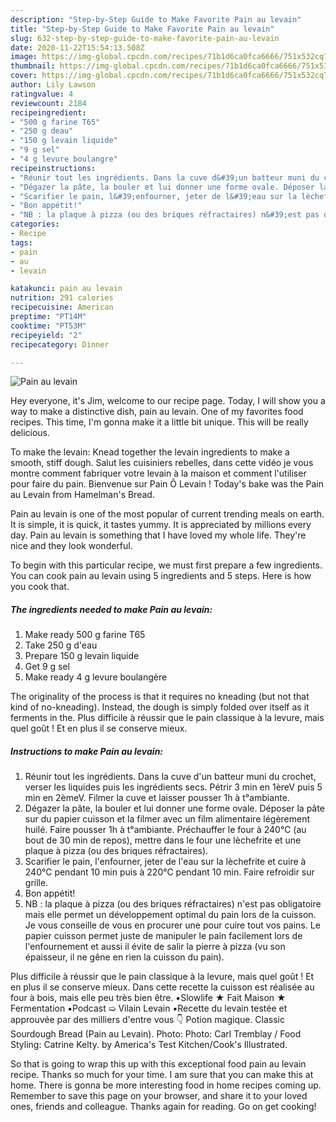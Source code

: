 ```yaml
---
description: "Step-by-Step Guide to Make Favorite Pain au levain"
title: "Step-by-Step Guide to Make Favorite Pain au levain"
slug: 632-step-by-step-guide-to-make-favorite-pain-au-levain
date: 2020-11-22T15:54:13.508Z
image: https://img-global.cpcdn.com/recipes/71b1d6ca0fca6666/751x532cq70/pain-au-levain-photo-principale-de-la-recette.jpg
thumbnail: https://img-global.cpcdn.com/recipes/71b1d6ca0fca6666/751x532cq70/pain-au-levain-photo-principale-de-la-recette.jpg
cover: https://img-global.cpcdn.com/recipes/71b1d6ca0fca6666/751x532cq70/pain-au-levain-photo-principale-de-la-recette.jpg
author: Lily Lawson
ratingvalue: 4
reviewcount: 2184
recipeingredient:
- "500 g farine T65"
- "250 g deau"
- "150 g levain liquide"
- "9 g sel"
- "4 g levure boulangre"
recipeinstructions:
- "Réunir tout les ingrédients. Dans la cuve d&#39;un batteur muni du crochet, verser les liquides puis les ingrédients secs. Pétrir 3 min en 1èreV puis 5 min en 2èmeV. Filmer la cuve et laisser pousser 1h à t°ambiante."
- "Dégazer la pâte, la bouler et lui donner une forme ovale. Déposer la pâte sur du papier cuisson et la filmer avec un film alimentaire légèrement huilé. Faire pousser 1h à t°ambiante. Préchauffer le four à 240°C (au bout de 30 min de repos), mettre dans le four une lèchefrite et une plaque à pizza (ou des briques réfractaires)."
- "Scarifier le pain, l&#39;enfourner, jeter de l&#39;eau sur la lèchefrite et cuire à 240°C pendant 10 min puis à 220°C pendant 10 min. Faire refroidir sur grille."
- "Bon appétit!"
- "NB : la plaque à pizza (ou des briques réfractaires) n&#39;est pas obligatoire mais elle permet un développement optimal du pain lors de la cuisson. Je vous conseille de vous en procurer une pour cuire tout vos pains. Le papier cuisson permet juste de manipuler le pain facilement lors de l&#39;enfournement et aussi il évite de salir la pierre à pizza (vu son épaisseur, il ne gêne en rien la cuisson du pain)."
categories:
- Recipe
tags:
- pain
- au
- levain

katakunci: pain au levain 
nutrition: 291 calories
recipecuisine: American
preptime: "PT14M"
cooktime: "PT53M"
recipeyield: "2"
recipecategory: Dinner

---
```



![Pain au levain](https://img-global.cpcdn.com/recipes/71b1d6ca0fca6666/751x532cq70/pain-au-levain-photo-principale-de-la-recette.jpg)

Hey everyone, it's Jim, welcome to our recipe page. Today, I will show you a way to make a distinctive dish, pain au levain. One of my favorites food recipes. This time, I'm gonna make it a little bit unique. This will be really delicious.

To make the levain: Knead together the levain ingredients to make a smooth, stiff dough. Salut les cuisiniers rebelles, dans cette vidéo je vous montre comment fabriquer votre levain à la maison et comment l&#39;utiliser pour faire du pain. Bienvenue sur Pain Ô Levain ! Today&#39;s bake was the Pain au Levain from Hamelman&#39;s Bread.

Pain au levain is one of the most popular of current trending meals on earth. It is simple, it is quick, it tastes yummy. It is appreciated by millions every day. Pain au levain is something that I have loved my whole life. They're nice and they look wonderful.


To begin with this particular recipe, we must first prepare a few ingredients. You can cook pain au levain using 5 ingredients and 5 steps. Here is how you cook that.

<!--inarticleads1-->

##### The ingredients needed to make Pain au levain:

1. Make ready 500 g farine T65
1. Take 250 g d&#39;eau
1. Prepare 150 g levain liquide
1. Get 9 g sel
1. Make ready 4 g levure boulangère


The originality of the process is that it requires no kneading (but not that kind of no-kneading). Instead, the dough is simply folded over itself as it ferments in the. Plus difficile à réussir que le pain classique à la levure, mais quel goût ! Et en plus il se conserve mieux. 

<!--inarticleads2-->

##### Instructions to make Pain au levain:

1. Réunir tout les ingrédients. Dans la cuve d&#39;un batteur muni du crochet, verser les liquides puis les ingrédients secs. Pétrir 3 min en 1èreV puis 5 min en 2èmeV. Filmer la cuve et laisser pousser 1h à t°ambiante.
1. Dégazer la pâte, la bouler et lui donner une forme ovale. Déposer la pâte sur du papier cuisson et la filmer avec un film alimentaire légèrement huilé. Faire pousser 1h à t°ambiante. Préchauffer le four à 240°C (au bout de 30 min de repos), mettre dans le four une lèchefrite et une plaque à pizza (ou des briques réfractaires).
1. Scarifier le pain, l&#39;enfourner, jeter de l&#39;eau sur la lèchefrite et cuire à 240°C pendant 10 min puis à 220°C pendant 10 min. Faire refroidir sur grille.
1. Bon appétit!
1. NB : la plaque à pizza (ou des briques réfractaires) n&#39;est pas obligatoire mais elle permet un développement optimal du pain lors de la cuisson. Je vous conseille de vous en procurer une pour cuire tout vos pains. Le papier cuisson permet juste de manipuler le pain facilement lors de l&#39;enfournement et aussi il évite de salir la pierre à pizza (vu son épaisseur, il ne gêne en rien la cuisson du pain).


Plus difficile à réussir que le pain classique à la levure, mais quel goût ! Et en plus il se conserve mieux. Dans cette recette la cuisson est réalisée au four à bois, mais elle peu très bien être. ▪️Slowlife ★ Fait Maison ★ Fermentation ▪️Podcast ➯ Vilain Levain ▪️Recette du levain testée et approuvée par des milliers d&#39;entre vous 👇 Potion magique. Classic Sourdough Bread (Pain au Levain). Photo: Photo: Carl Tremblay / Food Styling: Catrine Kelty. by America&#39;s Test Kitchen/Cook&#39;s Illustrated. 

So that is going to wrap this up with this exceptional food pain au levain recipe. Thanks so much for your time. I am sure that you can make this at home. There is gonna be more interesting food in home recipes coming up. Remember to save this page on your browser, and share it to your loved ones, friends and colleague. Thanks again for reading. Go on get cooking!
